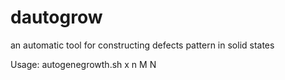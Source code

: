 # dautogrow
an automatic tool for constructing defects pattern in solid states

Usage:
autogenegrowth.sh x n M N
